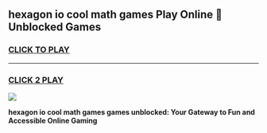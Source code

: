
## hexagon io cool math games Play Online 👋 Unblocked Games
<h3>
<a href="https://news.freeplayer.one?title=hexagon_io_cool_math_games&ref=17CMG">CLICK TO PLAY</a></h3>
<hr>

<h3>
<a href="https://news.freeplayer.one?title=hexagon_io_cool_math_games&ref=17CMG">CLICK 2 PLAY</a>
  
</h3>

<a href="https://news.freeplayer.one?title=hexagon_io_cool_math_games&ref=17CMG/"><img src="https://clearcache.store/games.png"></a>


**hexagon io cool math games games unblocked: Your Gateway to Fun and Accessible Online Gaming**

